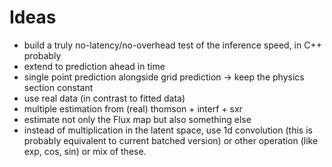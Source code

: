 # Ideas

- build a truly no-latency/no-overhead test of the inference speed, in C++ probably
- extend to prediction ahead in time
- single point prediction alongside grid prediction -> keep the physics section constant
- use real data (in contrast to fitted data)
- multiple estimation from (real) thomson + interf + sxr
- estimate not only the Flux map but also something else
- instead of multiplication in the latent space, use 1d convolution (this is probably equivalent to
  current batched version) or other operation (like exp, cos, sin) or mix of these.